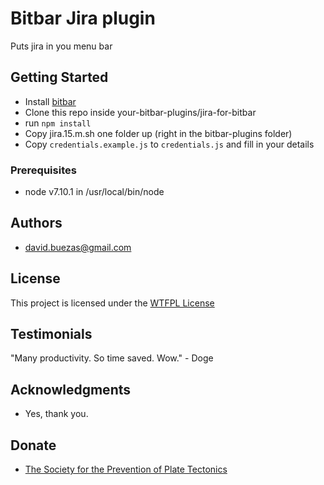 # Bitbar Jira plugin

Puts jira in you menu bar

## Getting Started

* Install [bitbar](https://github.com/matryer/bitbar)
* Clone this repo inside your-bitbar-plugins/jira-for-bitbar
* run `npm install`
* Copy jira.15.m.sh one folder up (right in the bitbar-plugins folder)
* Copy `credentials.example.js` to `credentials.js` and fill in your details

### Prerequisites
* node v7.10.1 in /usr/local/bin/node

## Authors
  * david.buezas@gmail.com

## License

This project is licensed under the [WTFPL License](http://www.wtfpl.net/)

## Testimonials

"Many productivity. So time saved. Wow." - Doge

## Acknowledgments
* Yes, thank you.

## Donate
* [The Society for the Prevention of Plate Tectonics](http://www.wimble.org/SoPrePlaTec/preventionhome.html)

